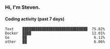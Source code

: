 ### Hi, I'm Steven.

#### Coding activity (past 7 days)
```
Text    ▓▓▓▓▓▓▓▓▓▓▓▓▓▓▓▓▓▓▓▓▓▓▓▓▓▓▓▓▓▓  75.82%
Docker  ▓▓▓▓                            12.01%
Go      ▓▓                               6.12%
other   ▓▓                               6.06%
```
